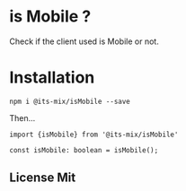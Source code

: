 # is Mobile ?

Check if the client used is Mobile or not.

# Installation

`npm i @its-mix/isMobile --save`

Then...

```
import {isMobile} from '@its-mix/isMobile'

const isMobile: boolean = isMobile();
```

## License Mit